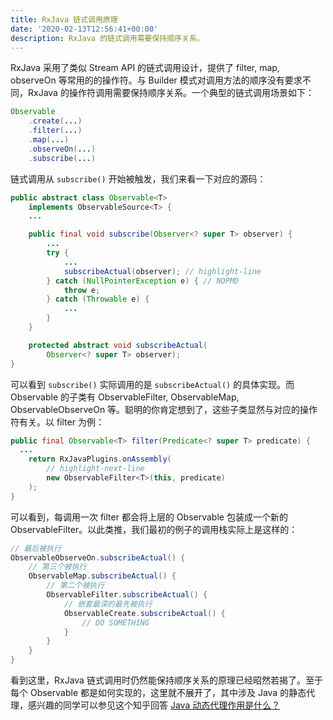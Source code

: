 ```yaml
---
title: RxJava 链式调用原理
date: '2020-02-13T12:56:41+00:00'
description: RxJava 的链式调用需要保持顺序关系。
---
```


RxJava 采用了类似 Stream API 的链式调用设计，提供了 filter, map, observeOn 等常用的的操作符。与 Builder 模式对调用方法的顺序没有要求不同，RxJava 的操作符调用需要保持顺序关系。一个典型的链式调用场景如下：

```java
Observable
    .create(...)
    .filter(...)
    .map(...)
    .observeOn(...)
    .subscribe(...)
```

链式调用从 `subscribe()` 开始被触发，我们来看一下对应的源码：

```java
public abstract class Observable<T>
    implements ObservableSource<T> {
    ...

    public final void subscribe(Observer<? super T> observer) {
        ...
        try {
            ...
            subscribeActual(observer); // highlight-line
        } catch (NullPointerException e) { // NOPMD
            throw e;
        } catch (Throwable e) {
            ...
        }
    }

    protected abstract void subscribeActual(
        Observer<? super T> observer);
}
```

可以看到 `subscribe()` 实际调用的是 `subscribeActual()` 的具体实现。而 Observable 的子类有 ObservableFilter, ObservableMap, ObservableObserveOn 等。聪明的你肯定想到了，这些子类显然与对应的操作符有关。以 filter 为例：

```java
public final Observable<T> filter(Predicate<? super T> predicate) {
  ...
    return RxJavaPlugins.onAssembly(
        // highlight-next-line
        new ObservableFilter<T>(this, predicate)
    );
}
```

可以看到，每调用一次 filter 都会将上层的 Observable 包装成一个新的 ObservableFilter。以此类推，我们最初的例子的调用栈实际上是这样的：

```java
// 最后被执行
ObservableObserveOn.subscribeActual() {
    // 第三个被执行
    ObservableMap.subscribeActual() {
        // 第二个被执行
        ObservableFilter.subscribeActual() {
            // 嵌套最深的最先被执行
            ObservableCreate.subscribeActual() {
                // DO SOMETHING
            }
        }
    }
}
```

看到这里，RxJava 链式调用时仍然能保持顺序关系的原理已经昭然若揭了。至于每个 Observable 都是如何实现的，这里就不展开了，其中涉及 Java 的静态代理，感兴趣的同学可以参见这个知乎回答 [Java 动态代理作用是什么？](https://www.zhihu.com/question/20794107/answer/75164285)

